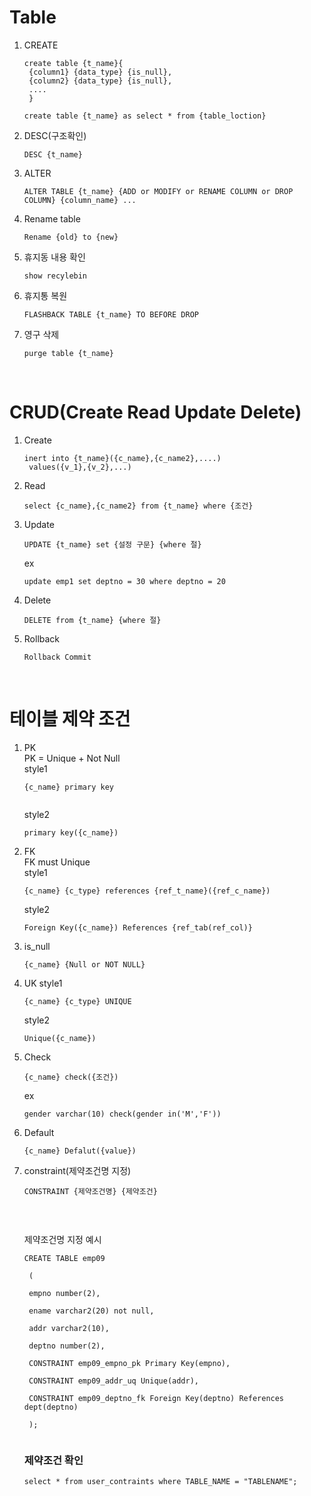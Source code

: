 # Table

1. CREATE  
    <pre><code>create table {t_name}{
    {column1} {data_type} {is_null},
    {column2} {data_type} {is_null},
    ....
    }</code></pre>
    <pre><code>create table {t_name} as select * from {table_loction}</code></pre>   

2. DESC(구조확인)
    <pre><code>DESC {t_name}</code></pre>  

3. ALTER
    <pre><code>ALTER TABLE {t_name} {ADD or MODIFY or RENAME COLUMN or DROP COLUMN} {column_name} ...</code></pre>
4. Rename table
    <pre><code>Rename {old} to {new}</code></pre>
5. 휴지동 내용 확인
    <pre><code>show recylebin</code></pre>
6. 휴지통 복원
    <pre><code>FLASHBACK TABLE {t_name} TO BEFORE DROP</pre></code>
7. 영구 삭제
    <pre><code>purge table {t_name}</code></pre>  
    <br/>

# CRUD(Create Read Update Delete)  

1. Create
    <pre><code>inert into {t_name}({c_name},{c_name2},....)
    values({v_1},{v_2},...)</code></pre>

2. Read
    <pre><code>select {c_name},{c_name2} from {t_name} where {조건}</pre></code>

3. Update
    <pre><code>UPDATE {t_name} set {설정 구문} {where 절}</code></pre>
    ex
    <pre><code>update emp1 set deptno = 30 where deptno = 20</code></pre>

4. Delete
    <pre><code>DELETE from {t_name} {where 절}</code></pre>

5. Rollback
   <pre><code>Rollback Commit</code></pre>  
   <br/>

# 테이블 제약 조건

1. PK  
    PK =  Unique + Not Null  
    style1
    <pre><code>{c_name} primary key
    </code></pre>
    style2
    <pre><code>primary key({c_name})</code></pre>

2. FK  
   FK must Unique  
   style1
   <pre><code>{c_name} {c_type} references {ref_t_name}({ref_c_name})</code></pre> 
   style2
   <pre><code>Foreign Key({c_name}) References {ref_tab(ref_col)}</code></pre>

3. is_null  
   <pre><code>{c_name} {Null or NOT NULL}</code></pre>

4. UK
   style1
   <pre><code>{c_name} {c_type} UNIQUE</code></pre>
   style2
   <pre><code>Unique({c_name})</code></pre>

5. Check
   <pre><code>{c_name} check({조건})</code></pre>  
   ex
   <pre><code>gender varchar(10) check(gender in('M','F'))</code></pre>  

6. Default
   <pre><code>{c_name} Defalut({value})</code></pre>

7. constraint(제약조건명 지정)
   <pre><code>CONSTRAINT {제약조건명} {제약조건}
    </code></pre>  
    <br/>
    
    제약조건명 지정 예시
    
    <pre><code>CREATE TABLE emp09 

    (

    empno number(2),

    ename varchar2(20) not null,

    addr varchar2(10),

    deptno number(2),

    CONSTRAINT emp09_empno_pk Primary Key(empno),

    CONSTRAINT emp09_addr_uq Unique(addr),

    CONSTRAINT emp09_deptno_fk Foreign Key(deptno) References dept(deptno) 

    );
    </code></pre>

    ### 제약조건 확인

    <pre><code>select * from user_contraints where TABLE_NAME = "TABLENAME";</code></pre>